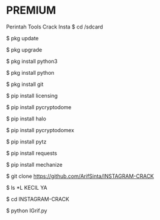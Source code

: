 # PREMIUM

Perintah Tools Crack Insta
$ cd /sdcard

$ pkg update

$ pkg upgrade

$ pkg install python3

$ pkg install python

$ pkg install git

$ pip install licensing

$ pip install pycryptodome

$ pip install halo

$ pip install pycryptodomex

$ pip install pytz

$ pip install requests

$ pip install mechanize

$ git clone https://github.com/ArifSinta/INSTAGRAM-CRACK

$ ls *L KECIL YA

$ cd INSTAGRAM-CRACK

$ python IGrif.py
